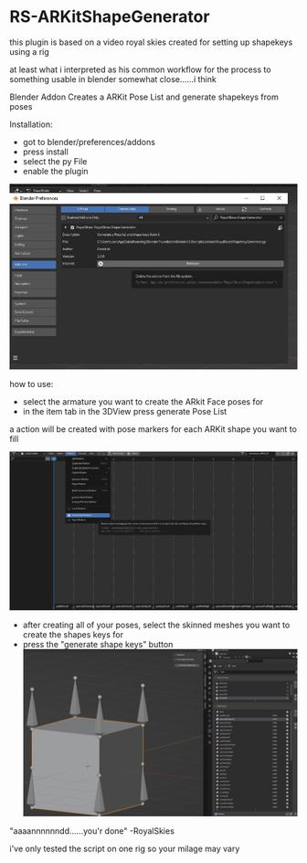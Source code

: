 # RS-ARKitShapeGenerator

this plugin is based on a video royal skies created for setting up shapekeys using a rig

at least what i interpreted as his common workflow for the process to something usable in blender
somewhat close......i think 

Blender Addon Creates a ARKit Pose List and generate shapekeys from poses

Installation:

- got to blender/preferences/addons
- press install
- select the py File
- enable the plugin
	
![image](https://github.com/DeadcatStudios/RS-ARKitShapeGenerator/blob/main/Addons.png?raw=true)

how to use:

- select the armature you want to create the ARkit Face poses for
- in the item tab in the 3DView press generate Pose List

a action will be created with pose markers for each ARKit shape you want to fill


![image](https://github.com/DeadcatStudios/RS-ARKitShapeGenerator/blob/main/Show%20pose%20markers.png?raw=true)

- after creating all of your poses, select the skinned meshes you want to create the shapes keys for
- press the "generate shape keys" button
![image](https://github.com/DeadcatStudios/RS-ARKitShapeGenerator/blob/main/GenerateShapeKeys.png?raw=true)

"aaaannnnnndd......you'r done" -RoyalSkies

i've only tested the script on one rig so your milage may vary
